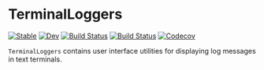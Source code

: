 # TerminalLoggers

[![Stable](https://img.shields.io/badge/docs-stable-blue.svg)](https://c42f.github.io/TerminalLoggers.jl/stable)
[![Dev](https://img.shields.io/badge/docs-dev-blue.svg)](https://c42f.github.io/TerminalLoggers.jl/dev)
[![Build Status](https://travis-ci.org/c42f/TerminalLoggers.jl.svg?branch=master)](https://travis-ci.org/c42f/TerminalLoggers.jl)
[![Build Status](https://ci.appveyor.com/api/projects/status/github/c42f/TerminalLoggers.jl?svg=true)](https://ci.appveyor.com/project/c42f/TerminalLoggers-jl)
[![Codecov](https://codecov.io/gh/c42f/TerminalLoggers.jl/branch/master/graph/badge.svg)](https://codecov.io/gh/c42f/TerminalLoggers.jl)

`TerminalLoggers` contains user interface utilities for displaying log messages
in text terminals.
